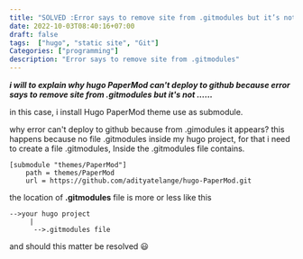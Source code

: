 ```yaml
---
title: "SOLVED :Error says to remove site from .gitmodules but it’s not there Hugo submodule with PaperMod "
date: 2022-10-03T08:40:16+07:00
draft: false
tags:  ["hugo", "static site", "Git"]
Categories: ["programming"]
description: "Error says to remove site from .gitmodules"
---
```


_**i will to explain why hugo PaperMod can't deploy to github because error says to remove site from .gitmodules but it's not ......**_

in this case, i install Hugo PaperMod theme use as submodule.

why error can't deploy to github because from .gimodules it appears? this happens because no file .gitmodules inside my hugo project, for that i need to create a file .gitmodules, Inside the .gitmodules file contains.

```
[submodule "themes/PaperMod"]
	path = themes/PaperMod
	url = https://github.com/adityatelange/hugo-PaperMod.git
```

 the location of **.gitmodules** file is more or less like this


``````````flow
-->your hugo project
     |
      -->.gitmodules file
``````````

and should this matter be resolved 😃

